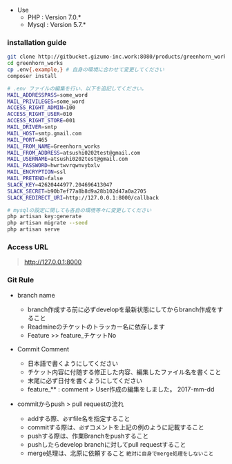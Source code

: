 
- Use
  - PHP : Version 7.0.*
  - Mysql : Version 5.7.* 

### installation guide


```sh
git clone http://gitbucket.gizumo-inc.work:8080/products/greenhorn_works.git
cd greenhorn_works
cp .env{.example,} # 自身の環境に合わせて変更してください
composer install

# .env ファイルの編集を行い、以下を追記してください。
MAIL_ADDRESSPASS=some_word
MAIL_PRIVILEGES=some_word
ACCESS_RIGHT_ADMIN=100
ACCESS_RIGHT_USER=010
ACCESS_RIGHT_STORE=001
MAIL_DRIVER=smtp
MAIL_HOST=smtp.gmail.com
MAIL_PORT=465
MAIL_FROM_NAME=Greenhorn_works
MAIL_FROM_ADDRESS=atsushi0202test@gmail.com
MAIL_USERNAME=atsushi0202test@gmail.com
MAIL_PASSWORD=hwrtwvrqwnvybxlv
MAIL_ENCRYPTION=ssl
MAIL_PRETEND=false
SLACK_KEY=42620444977.204696413047
SLACK_SECRET=b90b7ef77a8b8d9a28b102d47a0a2705
SLACK_REDIRECT_URI=http://127.0.0.1:8000/callback

# mysqlの設定に関しても各自の環境等々に変更してください
php artisan key:generate
php artisan migrate --seed
php artisan serve
```

### Access URL
> http://127.0.0.1:8000

### Git Rule 

- branch name
  - branch作成する前に必ずdevelopを最新状態にしてからbranch作成をすること
  - Readmineのチケットのトラッカー名に依存します
  - Feature  >> feature_チケットNo

- Commit Comment
  - 日本語で書くようにしてください
  - チケット内容に付随する修正した内容、編集したファイル名を書くこと
  - 末尾に必ず日付を書くようにしてください
  - feature_**  : comment >  User作成の編集をしました。 2017-mm-dd

- commitからpush > pull requestの流れ
  - addする際、`必ず`file名を指定すること
  - commitする際は、`必ず`コメントを上記の例のように記載すること
  - pushする際は、作業Branchをpushすること
  - pushしたらdevelop branchに対してpull requestすること
  - merge処理は、北原に依頼すること `絶対に自身でmerge処理をしないこと`
 
